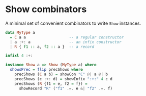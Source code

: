# Show combinators

A minimal set of convenient combinators to write `Show` instances.

```haskell
data MyType a
  = C a a                   -- a regular constructor
  | a :+: a                 -- an infix constructor
  | R { f1 :: a, f2 :: a }  -- a record

infixl 4 :+:

instance Show a => Show (MyType a) where
  showsPrec = flip precShows where
    precShows (C a b) = showCon "C" @| a @| b
    precShows (c :+: d) = showInfix ":+:" 4 c d
    precShows (R {f1 = e, f2 = f}) =
      showRecord "R" ("f1" .=. e &| "f2" .=. f)
```
